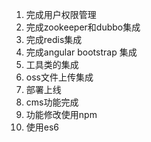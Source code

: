 1. 完成用户权限管理
2. 完成zookeeper和dubbo集成
3. 完成redis集成
4. 完成angular bootstrap 集成
5. 工具类的集成
6. oss文件上传集成
7. 部署上线
8. cms功能完成
9. 功能修改使用npm
10. 使用es6